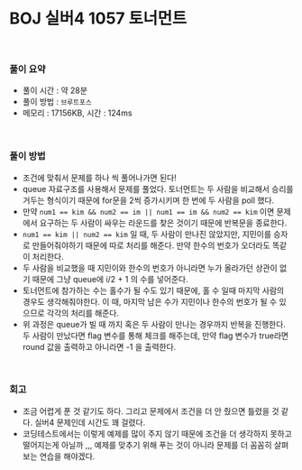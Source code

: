# BOJ 실버4 1057 토너먼트

<br>

### 풀이 요약

- 풀이 시간 : 약 28분
- 풀이 방법 : `브루트포스`
- 메모리 : 17156KB, 시간 : 124ms

<br>

### 풀이 방법

- 조건에 맞춰서 문제를 하나 씩 풀어나가면 된다!
- queue 자료구조를 사용해서 문제를 풀었다. 토너먼트는 두 사람을 비교해서 승리를 거두는 형식이기 때문에 for문을 2씩 증가시키며 한 번에 두 사람을 poll 했다.
- 만약 `num1 == kim && num2 == im || num1 == im && num2 == kim` 이면 문제에서 요구하는 두 사람이 싸우는 라운드를 찾은 것이기 때문에 반복문을 종료한다.
- `num1 == kim || num2 == kim` 일 때, 두 사람이 만나진 않았지만, 지민이를 승자로 만들어줘야하기 때문에 따로 처리를 해준다. 만약 한수의 번호가 오더라도 똑같이 처리한다.
- 두 사람을 비교했을 때 지민이와 한수의 번호가 아니라면 누가 올라가던 상관이 없기 때문에 그냥 queue에 i/2 + 1 의 수를 넣어준다.
- 토너먼트에 참가하는 수는 홀수가 될 수도 있기 때문에, 홀 수 일때 마지막 사람의 경우도 생각해줘야한다. 이 때, 마지막 남은 수가 지민이나 한수의 번호가 될 수 있으므로 각각의 처리를 해준다.
- 위 과정은 queue가 빌 때 까지 혹은 두 사람이 만나는 경우까지 반복을 진행한다. 두 사람이 만났다면 flag 변수를 통해 체크를 해주는데, 만약 flag 변수가 true라면 round 값을 출력하고 아니라면 -1 을 출력한다.

<br>

### 회고

- 조금 어렵게 푼 것 같기도 하다. 그리고 문제에서 조건을 더 안 줬으면 틀렸을 것 같다. 실버4 문제인데 시간도 꽤 걸렸다.
- 코딩테스트에서는 이렇게 예제를 많이 주지 않기 때문에 조건을 더 생각하지 못하고 떨어지는게 아닐까 ,,, 예제를 맞추기 위해 푸는 것이 아니라 문제를 더 꼼꼼히 살펴보는 연습을 해야겠다.
